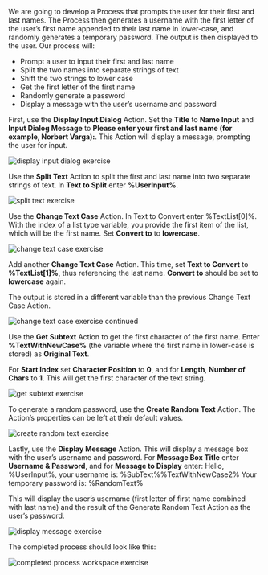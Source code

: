 We are going to develop a Process that prompts the user for their first and last names. The Process then generates a username with the first letter of the user’s first name appended to their last name in lower-case, and randomly generates a temporary password. The output is then displayed to the user.
Our process will:

* Prompt a user to input their first and last name
* Split the two names into separate strings of text
* Shift the two strings to lower case
* Get the first letter of the first name
* Randomly generate a password
* Display a message with the user’s username and password

First, use the **Display Input Dialog** Action. Set the **Title** to **Name Input** and **Input Dialog Message** to **Please enter your first and last name (for example, Norbert Varga):**. This Action will display a message, prompting the user for input.
 
![display input dialog exercise](..\media\display-input-dialog-exercise.png)


Use the **Split Text** Action to split the first and last name into two separate strings of text. In **Text to Split** enter **%UserInput%**.
 
![split text exercise](..\media\split-text-exercise.png)

Use the **Change Text Case** Action. In Text to Convert enter %TextList[0]%. With the index of a list type variable, you provide the first item of the list, which will be the first name. Set **Convert to** to **lowercase**.
 
![change text case exercise](..\media\change-text-case-exercise.png)

Add another **Change Text Case** Action. This time, set **Text to Convert** to **%TextList[1]%**, thus referencing the last name. **Convert to** should be set to **lowercase** again. 

The output is stored in a different variable than the previous Change Text Case Action.
 
![change text case exercise continued](..\media\change-text-case-exercise-continued.png)

Use the **Get Subtext** Action to get the first character of the first name. Enter **%TextWithNewCase%** (the variable where the first name in lower-case is stored) as **Original Text**. 

For **Start Index** set **Character Position** to **0**, and for **Length**, **Number of Chars** to **1**. This will get the first character of the text string.
 
![get subtext exercise](..\media\get-subtext-exercise.png)

To generate a random password, use the **Create Random Text** Action. The Action’s properties can be left at their default values.
 
![create random text exercise](..\media\create-random-text-exercise.png)

Lastly, use the **Display Message** Action. This will display a message box with the user’s username and password. For **Message Box Title** enter **Username & Password**, and for **Message to Display** enter:
Hello, %UserInput%, your username is: %SubText%%TextWithNewCase2% Your temporary password is: %RandomText%

This will display the user’s username (first letter of first name combined with last name) and the result of the Generate Random Text Action as the user’s password.
 
![display message exercise](..\media\display-message-exercise.png)

The completed process should look like this:
 
![completed process workspace exercise](..\media\completed-process-workspace-exercise.png)